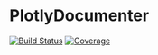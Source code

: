 # PlotlyDocumenter

[![Build Status](https://github.com/disberd/PlotlyDocumenter.jl/actions/workflows/CI.yml/badge.svg?branch=main)](https://github.com/disberd/PlotlyDocumenter.jl/actions/workflows/CI.yml?query=branch%3Amain)
[![Coverage](https://codecov.io/gh/disberd/PlotlyDocumenter.jl/branch/main/graph/badge.svg)](https://codecov.io/gh/disberd/PlotlyDocumenter.jl)
